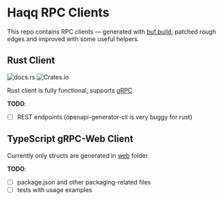 # Haqq RPC Clients

This repo contains RPC clients &mdash; generated with [buf.build](https://buf.build), patched rough edges and improved with some useful helpers.

## Rust Client

![docs.rs](https://img.shields.io/docsrs/haqq-grpc?link=https%3A%2F%2Fdocs.rs%2Fhaqq-grpc)
![Crates.io](https://img.shields.io/crates/l/haqq-grpc)

Rust client is fully functional, supports [gRPC](https://github.com/haqq-network/haqq-clients/blob/master/tests/grpc.rs).

**TODO**:

- [ ] REST endpoints (openapi-generator-cli is very buggy for rust)

## TypeScript gRPC-Web Client

Currently only structs are generated in [web](web) folder.

**TODO**:

- [ ] package.json and other packaging-related files
- [ ] tests with usage examples

